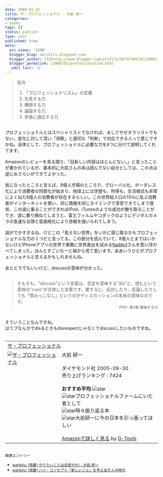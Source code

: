 ```yaml
---
date: 2009-01-31
title: ザ・プロフェッショナル - 大前 研一
categories:
- books
tags: []
status: publish
type: post
published: true
meta:
  pvc_views: '2298'
  blogger_blog: warikiru.blogspot.com
  blogger_author: t32khttp://www.blogger.com/profile/06797489791220082722noreply@blogger.com
  blogger_permalink: /2009/01/professionalism.html
  _edit_last: '1'
---
```

<blockquote>目次<br /><ol><li>「プロフェッショナリズム」の定義</li><li>先見する力</li><li>構想する力</li><li>議論する力</li><li>矛盾に適応する力</li></ol></blockquote><br />プロフェッショナルとはスペシャリストでなければ、ましてやゼネラリストでもない。変化に対して深い「洞察」と適切な「判断」で対応できる人って感じですかね。全体として、プロフェッショナルに必要な力を4つに分けて説明してくれてます。<br /><br />Amazonのレビューを見る限り、「目新しい内容はほとんどない。」と言ったことが書かれているが、基本的に大前さんの本は読んでない自分としては、この点は逆におさらいができてよかった。<br /><br />気になったところと言えば、8億人市場のところで、グローバル化、ボーダレス化により消費者の同質化が始まり、地球上には学歴も、所得も、生活様式も非常によく似た8億人の消費者が存在するらしい。この世界総人口の13％に及ぶ消費者がインターネットを使い、同じ情報を同じタイミングで享受できてしまう現状、この波に乗ることができればiPod、iTunesのような成功が勝ち取ることができ、波に乗り損ねてしまうと、富士フィルムやコダックのようにデジタルカメラの急速な台頭と低価格化により苦戦を強いられてしまう。<br /><br />話がでかすぎるね、けどこの「見えない世界」をいかに感じ取るかもプロフェッショナルな力の１つだと言ってる。この部分を読んでいて、8億人とまではいかないけどiPhoneアプリの世界で果敢に世界進出を試みる<a href="http://fladdict.net/blog/">fladdict</a>さんを思い浮かべてしまった。ほんとすごいなーと端から見て思います。ああいうひとがプロフェッショナルと言えるかもしれませんね。<br /><br />あとどうでもいいけど、discussの意味が分かった。<br /><br /><blockquote>そもそも、"discuss"という言葉は、否定を意味する"dis"と、恨むという意味の"cuss"が合体した言葉です。要するに、反対したり、反論したりしても「恨みっこなし」というのがディスカッションの本来の意味なのです。<br /><div style="text-align: right;"><span style="font-size:85%;">P151- 第4章 議論する力</span></div></blockquote><br />そういうことなんですね。<br />はてブなんかでdisるときもdisrespectじゃなくてdiscussしたいものですね。<br /><br /><table border="0" cellpadding="5"><tbody><tr><td colspan="2"><a href="http://www.amazon.co.jp/%E3%82%B6%E3%83%BB%E3%83%97%E3%83%AD%E3%83%95%E3%82%A7%E3%83%83%E3%82%B7%E3%83%A7%E3%83%8A%E3%83%AB-%E5%A4%A7%E5%89%8D-%E7%A0%94%E4%B8%80/dp/4478375011%3FSubscriptionId%3D0G91FPYVW6ZGWBH4Y9G2%26tag%3Dwarikiru-22%26linkCode%3Dxm2%26camp%3D2025%26creative%3D165953%26creativeASIN%3D4478375011" target="_blank">ザ・プロフェッショナル</a><img src="http://www.assoc-amazon.jp/e/ir?t=warikiru-22&amp;l=ur2&amp;o=9" alt="" border="0" height="1" width="1" /></td></tr><tr><td valign="top"><a href="http://www.amazon.co.jp/%E3%82%B6%E3%83%BB%E3%83%97%E3%83%AD%E3%83%95%E3%82%A7%E3%83%83%E3%82%B7%E3%83%A7%E3%83%8A%E3%83%AB-%E5%A4%A7%E5%89%8D-%E7%A0%94%E4%B8%80/dp/4478375011%3FSubscriptionId%3D0G91FPYVW6ZGWBH4Y9G2%26tag%3Dwarikiru-22%26linkCode%3Dxm2%26camp%3D2025%26creative%3D165953%26creativeASIN%3D4478375011" target="_blank"><img src="http://ecx.images-amazon.com/images/I/419YNAN3XBL._SL160_.jpg" alt="ザ・プロフェッショナル" border="0" /></a></td><td valign="top"><span style="">大前 研一<br /><br />ダイヤモンド社  2005-09-30<br />売り上げランキング : 7424<br /><br /><strong>おすすめ平均  </strong><img src="http://g-images.amazon.com/images/G/01/detail/stars-4-0.gif" alt="star" /><br /><img src="http://g-images.amazon.com/images/G/01/detail/stars-4-0.gif" alt="star" />プロフェッショナルファームにいた者として<br /><img src="http://g-images.amazon.com/images/G/01/detail/stars-5-0.gif" alt="star" />時々振り返る本<br /><img src="http://g-images.amazon.com/images/G/01/detail/stars-3-0.gif" alt="star" />大前研一に今の日本を引っ張ってほしい<br /><br /><a href="http://www.amazon.co.jp/%E3%82%B6%E3%83%BB%E3%83%97%E3%83%AD%E3%83%95%E3%82%A7%E3%83%83%E3%82%B7%E3%83%A7%E3%83%8A%E3%83%AB-%E5%A4%A7%E5%89%8D-%E7%A0%94%E4%B8%80/dp/4478375011%3FSubscriptionId%3D0G91FPYVW6ZGWBH4Y9G2%26tag%3Dwarikiru-22%26linkCode%3Dxm2%26camp%3D2025%26creative%3D165953%26creativeASIN%3D4478375011" target="_blank">Amazonで詳しく見る</a></span><span style=""> by <a href="http://www.goodpic.com/mt/aws/index.html">G-Tools</a></span></td></tr></tbody></table><span style="font-size:85%;"><br />関連エントリー<br /></span><ul><li><span style="font-size:85%;"><a href="http://warikiru.blogspot.com/2009/01/dont-wait-for-tomorrow.html">warikiru: [読書] やりたいことは全部やれ! - 大前 研一</a><span style="font-family:monospace;"></span></span></li><li><span style="font-size:85%;"><span style="font-family:monospace;"></span><a href="http://warikiru.blogspot.com/2008/09/blog-post.html">warikiru: [読書] ハイ・コンセプト「新しいこと」を考え出す人の時代</a></span></li></ul>
